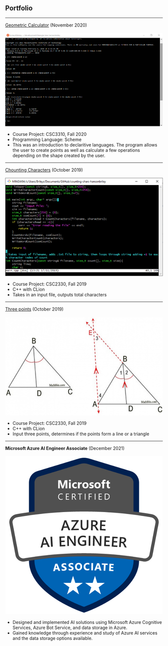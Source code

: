 ## Portfolio

---
[Geometric Calculator](https://github.com/csc3310-fall2020/triangle-line-hansonbriley) (November 2020)
<br><br><img src="images/scheme.PNG?raw=true">
- Course Project: CSC3310, Fall 2020
- Programming Language: Scheme
- This was an introduction to declaritive languages. The program allows the user to create points as well as calculate a few operations depending on the shape created by the user. 

---
[Chounting Characters](https://github.com/csc2330-fall2019/counting-chars-hansonbriley) (October 2019)
<br><br><img src="images/CountingCharacters.png?raw=true">
- Course Project: CSC2330, Fall 2019
- C++ with CLion
- Takes in an input file, outputs total characters

---
[Three points](https://github.com/csc2330-fall2019/three-points-hansonbriley) (October 2019)
<br><br><img src="images/angbiswhite1a_resized.png?raw=true">
- Course Project: CSC2330, Fall 2019
- C++ with CLion
- Input three points, determines if the points form a line or a triangle
 
---
<strong>Microsoft Azure AI Engineer Associate</strong> (December 2021)
<br><br><img src="images/badge.png?raw=true">
- Designed and implemented AI solutions using Microsoft Azure Cognitive Services, Azure Bot Service, and data storage in Azure.
- Gained knowledge through experience and study of Azure AI services and the data storage options available.
